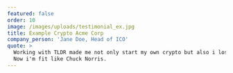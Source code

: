 ```yaml
---
featured: false
order: 10
image: /images/uploads/testimonial_ex.jpg
title: Example Crypto Acme Corp
company_person: 'Jane Doe, Head of ICO'
quote: >
  Working with TLDR made me not only start my own crypto but also i lost weight.
  Now i'm fit like Chuck Norris.
---
```



